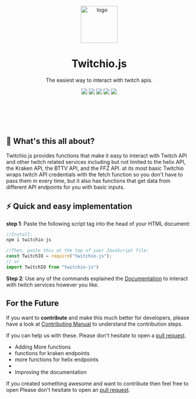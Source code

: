 <p align="center"><a href="https://github.com/gypsydangerous/twitchio-js"><img src="https://cdn.discordapp.com/attachments/727356806552092675/755515540663173231/logo.svg" alt="logo" height=100/></a></p>
<h1 align="center">Twitchio.js</h1>
<p align="center">The easiest way to interact with twitch apis.</p>

<p align="center">
	<a href="https://github.com/GypsyDangerous/twitch-helper"><img src="https://img.shields.io/npm/v/twitchio-js?style=for-the-badge"/></a>
    <a href="https://opensource.org/licenses/MIT"><img src="https://img.shields.io/badge/License-MIT-yellow.svg?style=for-the-badge"/></a>
    <img src="https://img.shields.io/bundlephobia/min/twitchio-js@1.0.1?style=for-the-badge"/>
    <a href="https://github.com/gypsydangerous/twitchio-js/stargazers"><img src="https://img.shields.io/github/stars/gypsydangerous/twitchio-js.svg?style=for-the-badge"/></a>
	<img src="https://img.shields.io/npm/dw/twitchio-js?style=for-the-badge"/>
</p>
<br></br>
<br></br>

## 🤔 What's this all about?
Twitchio.js provides functions that make it easy to interact with Twitch API and other twitch related services including but not limited to the helix API, the Kraken API, the BTTV API, and the FFZ API.
at its most basic Twitchio wraps twitch API credentials with the fetch function so you don't have to pass them in every time, but it also has functions that get data from different API endpoints for you with basic inputs.

## ⚡ Quick and easy implementation  
   **step 1**: Paste the following script tag into the head of your HTML document:<br/>
```JavaScript
//Install:
npm i twitchio-js

//Then, paste this at the top of your JavaScript file:
const TwitchIO = require("twitchio-js");
// or
import TwitchIO from "twitchio-js")
```
   **Step 2**: Use any of the commands explained the [Documentation](https://github.com/GypsyDangerous/twitchio-js/blob/master/DOCUMENTATION.md) to interact with twitch services however you like.

## For the Future 
If you want to **contribute** and make this much better for developers, please have a look at [Contributing Manual](https://github.com/GypsyDangerous/twitchio-js/blob/master/CONTRIBUTING.md) to understand the contribution steps.

If you can help us with these. Please don't hesitate to open a [pull request](https://github.com/gypsydangerous/twitchio-js/pulls).

- Adding More functions
 - functions for kraken endpoints
 - more functions for helix endpoints
 - 
- Improving the documentation


If you created something awesome and want to contribute then feel free to open Please don't hesitate to open an [pull request](https://github.com/gypsydangerous/twitchio-js/pulls).

